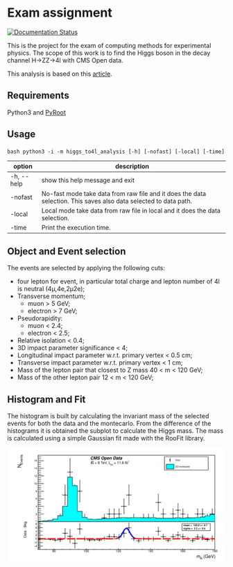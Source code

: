 # Exam assignment
[![Documentation Status](https://readthedocs.org/projects/higgs-to4l-analysis/badge/?version=latest)](https://higgs-to4l-analysis.readthedocs.io/en/latest/?badge=latest)


This is the project for the exam of computing methods for experimental physics. The scope of this work is to find the Higgs boson in the decay channel H->ZZ->4l with CMS Open data.

This analysis is based on this [article](https://arxiv.org/abs/1202.1997).

## Requirements

Python3 and [PyRoot](https://root.cern/manual/python/)

## Usage

``bash
python3 -i -m higgs_to4l_analysis [-h] [-nofast] [-local] [-time]
``

| option | description |
|----|---|
| -h, --help | show this help message and exit                                                                                   |
| -nofast    | No-fast mode take data from raw file and it does the data  selection. This saves also data selected to data path. |
| -local     | Local mode take data from raw file in local and it does the data selection.                                       |
| -time      | Print the execution time.                                                                                         |

## Object and Event selection
The events are selected by applying the following cuts:
 - four lepton for event, in particular total charge and lepton number of 4l is neutral (4&mu;,4e,2&mu;2e);  
 - Transverse momentum;
    - muon > 5 GeV;
    - electron > 7 GeV;
 - Pseudorapidity:
    - muon < 2.4;
    - electron < 2.5;
 - Relative isolation < 0.4;
 - 3D impact parameter significance < 4;  
 - Longitudinal impact parameter w.r.t. primary vertex < 0.5 cm;
 - Transverse impact parameter w.r.t. primary vertex < 1 cm;
 - Mass of the lepton pair that closest to Z mass 40 < m < 120 GeV;
 - Mass of the other lepton pair 12 < m < 120 GeV;

## Histogram and Fit
The histogram is built by calculating the invariant mass of the selected events for both the data and the montecarlo.
From the difference of the histograms it is obtained the subplot to calculate the Higgs mass. The mass is calculated
using a simple Gaussian fit made with the RooFit library.

![image](higgs_4l.svg)


